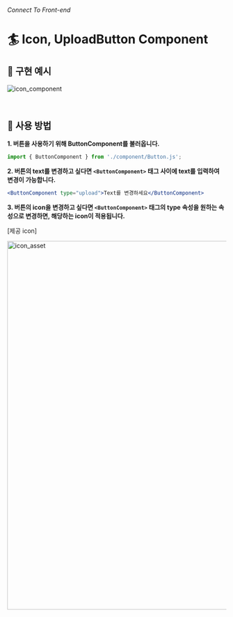 ###### Connect To Front-end

# 🏄 Icon, UploadButton Component

## 🎒 구현 예시


![icon_component](https://user-images.githubusercontent.com/99635366/199469751-d300672a-d4bf-4c7d-a205-faf76abcc829.gif)

<br>

## 🚀 사용 방법

**1. 버튼을 사용하기 위해 ButtonComponent를 불러옵니다.**

```jsx
import { ButtonComponent } from './component/Button.js';
```

**2. 버튼의 text를 변경하고 싶다면 `<ButtonComponent>` 태그 사이에 text를 입력하여 변경이 가능합니다.**

```jsx
<ButtonComponent type="upload">Text를 변경하세요</ButtonComponent>
```

**3. 버튼의 icon을 변경하고 싶다면 `<ButtonComponent>` 태그의 type 속성을 원하는 속성으로 변경하면, 해당하는 icon이 적용됩니다.**

[제공 icon]

<img width="846" alt="icon_asset" src="https://user-images.githubusercontent.com/99635366/199469408-a716bc14-4fe8-4862-b51e-1d2a43954ac7.png">
